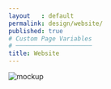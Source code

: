 ```yaml
---
layout   : default
permalink: design/website/
published: true
# Custom Page Variables
# ─────────────────────
title: Website
---
```

![mockup](/1718-nmd3-project-broekaert_denuwelaere/assets/images/websitemockup.png)